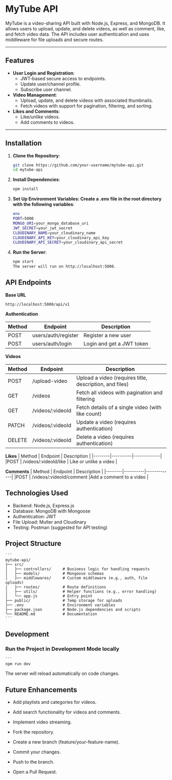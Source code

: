 # MyTube API

MyTube is a video-sharing API built with Node.js, Express, and MongoDB. It allows users to upload, update, and delete videos, as well as comment, like, and fetch video data. The API includes user authentication and uses middleware for file uploads and secure routes.

---

## Features

- **User Login and Registration**:
  - JWT-based secure access to endpoints.
  - Update user/channel profile.
  - Subscribe user channel.
- **Video Management**:
  - Upload, update, and delete videos with associated thumbnails.
  - Fetch videos with support for pagination, filtering, and sorting.
- **Likes and Comments**:
  - Like/unlike videos.
  - Add comments to videos.

---

## Installation

1. **Clone the Repository**:
     ```bash
     git clone https://github.com/your-username/mytube-api.git
     cd mytube-api
     
2. **Install Dependencies**:
    ```bash
    npm install

3. **Set Up Environment Variables: Create a .env file in the root directory with the following variables**:
    ```bash
    env
    PORT=5000
    MONGO_URI=your_mongo_database_uri
    JWT_SECRET=your_jwt_secret
    CLOUDINARY_NAME=your_cloudinary_name
    CLOUDINARY_API_KEY=your_cloudinary_api_key
    CLOUDINARY_API_SECRET=your_cloudinary_api_secret

4. **Run the Server**:

    ```bash
    npm start
    The server will run on http://localhost:5000.
    ```
## API Endpoints

**Base URL**

```
http://localhost:5000/api/v1
```

**Authentication**

| Method | Endpoint      | Description              |
|--------|---------------|--------------------------|
| POST   | users/auth/register | Register a new user      |
| POST   | users/auth/login    | Login and get a JWT token |

**Videos**

| Method | Endpoint	| Description |
|--------|----------|-------------|
|POST	| /upload-video	| Upload a video (requires title, description, and files) |
|GET	| /videos	| Fetch all videos with pagination and filtering |
|GET	| /videos/:videoId	| Fetch details of a single video (with like count) |
|PATCH	| /videos/:videoId	| Update a video (requires authentication) |
|DELETE	| /videos/:videoId	| Delete a video (requires authentication) |

**Likes**
| Method | Endpoint	| Description |
|--------|----------|-------------|
|POST	| /videos/:videoId/like |	Like or unlike a video |

**Comments**
| Method | Endpoint	| Description |
|--------|----------|-------------|
|POST	| /videos/:videoId/comment	|Add a comment to a video |

## Technologies Used
- Backend: Node.js, Express.js
- Database: MongoDB with Mongoose
- Authentication: JWT
- File Upload: Multer and Cloudinary
- Testing: Postman (suggested for API testing)

## Project Structure
    ```
    mytube-api/
    ├── src/
    │   ├── controllers/     # Business logic for handling requests
    │   ├── models/          # Mongoose schemas
    │   ├── middlewares/     # Custom middleware (e.g., auth, file uploads)
    │   ├── routes/          # Route definitions
    │   ├── utils/           # Helper functions (e.g., error handling)
    │   └── app.js           # Entry point
    ├── public/              # Temp storage for uploads
    ├── .env                 # Environment variables
    ├── package.json         # Node.js dependencies and scripts
    └── README.md            # Documentation
    ```
## Development

### Run the Project in Development Mode locally
    ```
    npm run dev
The server will reload automatically on code changes.

## Future Enhancements

- Add playlists and categories for videos.
- Add search functionality for videos and comments.
- Implement video streaming.

- Fork the repository.
- Create a new branch (feature/your-feature-name).
- Commit your changes.
- Push to the branch.
- Open a Pull Request.
